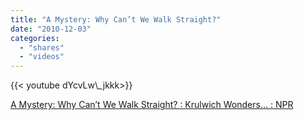 ```yaml
---
title: "A Mystery: Why Can’t We Walk Straight?"
date: "2010-12-03"
categories:
  - "shares"
  - "videos"
---
```


<div style="width: 70vw;">{{< youtube dYcvLw\_jkkk>}}</div>

[A Mystery: Why Can’t We Walk Straight? : Krulwich Wonders… : NPR](http://www.npr.org/blogs/krulwich/2010/11/03/131050832/a-mystery-why-can-t-we-walk-straight)
